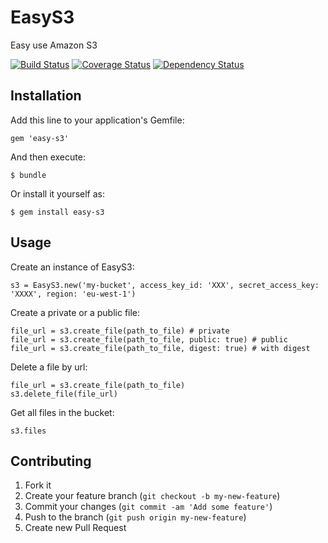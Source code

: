 # EasyS3

Easy use Amazon S3

[![Build Status](https://travis-ci.org/mgrachev/easy-s3.png?branch=master)](https://travis-ci.org/mgrachev/easy-s3)
[![Coverage Status](https://coveralls.io/repos/mgrachev/easy-s3/badge.png?branch=master)](https://coveralls.io/r/mgrachev/easy-s3?branch=master)
[![Dependency Status](https://gemnasium.com/mgrachev/easy-s3.png)](https://gemnasium.com/mgrachev/easy-s3)

## Installation

Add this line to your application's Gemfile:

    gem 'easy-s3'

And then execute:

    $ bundle

Or install it yourself as:

    $ gem install easy-s3

## Usage

Create an instance of EasyS3:

    s3 = EasyS3.new('my-bucket', access_key_id: 'XXX', secret_access_key: 'XXXX', region: 'eu-west-1')
    
Create a private or a public file:

    file_url = s3.create_file(path_to_file) # private
    file_url = s3.create_file(path_to_file, public: true) # public
    file_url = s3.create_file(path_to_file, digest: true) # with digest
    
Delete a file by url:

    file_url = s3.create_file(path_to_file)
    s3.delete_file(file_url)
    
Get all files in the bucket:

    s3.files

## Contributing

1. Fork it
2. Create your feature branch (`git checkout -b my-new-feature`)
3. Commit your changes (`git commit -am 'Add some feature'`)
4. Push to the branch (`git push origin my-new-feature`)
5. Create new Pull Request
